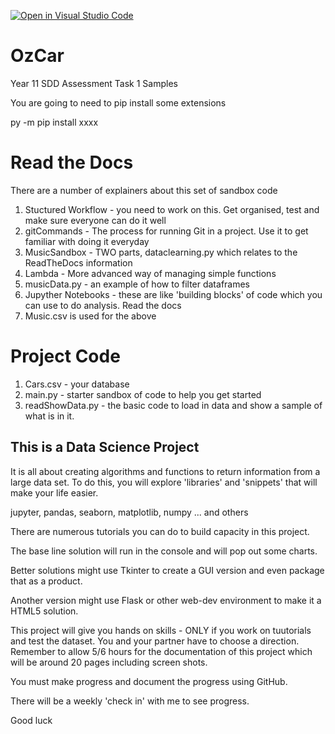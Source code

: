 [![Open in Visual Studio Code](https://classroom.github.com/assets/open-in-vscode-c66648af7eb3fe8bc4f294546bfd86ef473780cde1dea487d3c4ff354943c9ae.svg)](https://classroom.github.com/online_ide?assignment_repo_id=10246259&assignment_repo_type=AssignmentRepo)
# OzCar
Year 11 SDD Assessment Task 1 Samples

You are going to need to pip install some extensions

py -m pip install xxxx

# Read the Docs
There are a number of explainers about this set of sandbox code

1. Stuctured Workflow - you need to work on this. Get organised, test and make sure everyone can do it well
2. gitCommands - The process for running Git in a project. Use it to get familiar with doing it everyday
3. MusicSandbox - TWO parts, dataclearning.py which relates to the ReadTheDocs information
4. Lambda - More advanced way of managing simple functions
5. musicData.py - an example of how to filter dataframes
6. Jupyther Notebooks - these are like 'building blocks' of code which you can use to do analysis. Read the docs
7. Music.csv is used for the above

# Project Code
1. Cars.csv - your database
2. main.py - starter sandbox of code to help you get started
3. readShowData.py - the basic code to load in data and show a sample of what is in it.


## This is a Data Science Project
It is all about creating algorithms and functions to return information
from a large data set. To do this, you will explore 'libraries' and 'snippets'
that will make your life easier.

jupyter, pandas, seaborn, matplotlib, numpy ... and others

There are numerous tutorials you can do to build capacity in this project.

The base line solution will run in the console and will pop out some charts.

Better solutions might use Tkinter to create a GUI version and even package that as a product.

Another version might use Flask or other web-dev environment to make it a HTML5 solution.

This project will give you hands on skills - ONLY if you work on tuutorials and test the dataset. You and your partner have to choose a direction. Remember to allow 5/6 hours for the documentation of this project which will be around 20 pages including screen shots.

You must make progress and document the progress using GitHub.

There will be a weekly 'check in' with me to see progress.

Good luck
